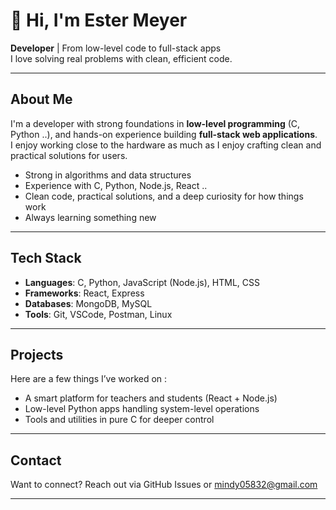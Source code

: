 # 👋 Hi, I'm Ester Meyer

**Developer** | From low-level code to full-stack apps  
I love solving real problems with clean, efficient code.

---

## About Me

I'm a developer with strong foundations in **low-level programming** (C, Python ..), and hands-on experience building **full-stack web applications**.  
I enjoy working close to the hardware as much as I enjoy crafting clean and practical solutions for users.

-  Strong in algorithms and data structures  
-  Experience with C, Python, Node.js, React ..  
-  Clean code, practical solutions, and a deep curiosity for how things work  
- Always learning something new


---

##  Tech Stack

- **Languages**: C, Python, JavaScript (Node.js), HTML, CSS  
- **Frameworks**: React, Express  
- **Databases**: MongoDB, MySQL  
- **Tools**: Git, VSCode, Postman, Linux

---

## Projects

Here are a few things I’ve worked on :

- A smart platform for teachers and students (React + Node.js)
- Low-level Python apps handling system-level operations
- Tools and utilities in pure C for deeper control

---

## Contact

Want to connect? Reach out via GitHub Issues or [mindy05832@gmail.com](mailto:mindy05832@gmail.com)

---
